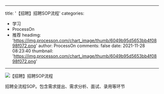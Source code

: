 
---
title: '【招聘】招聘SOP流程'
categories: 
 - 学习
 - ProcessOn
 - 推荐
headimg: 'https://img.processon.com/chart_image/thumb/6049b95d5653bb4f0898f072.png'
author: ProcessOn
comments: false
date: 2021-11-28 08:23:40
thumbnail: 'https://img.processon.com/chart_image/thumb/6049b95d5653bb4f0898f072.png'
---

<div>   
<img class="thumb" alt="【招聘】招聘SOP流程" src="https://img.processon.com/chart_image/thumb/6049b95d5653bb4f0898f072.png" referrerpolicy="no-referrer">
<p>招聘全流程SOP。包含需求提出、需求分析、面试、录用等环节</p>  
</div>
            